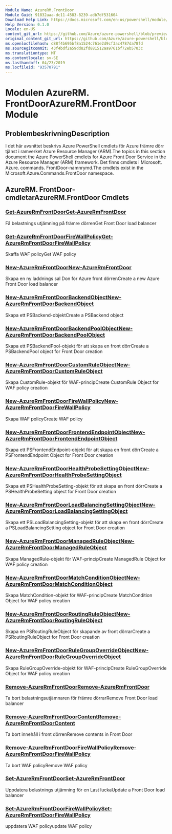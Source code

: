 ```yaml
---
Module Name: AzureRM.FrontDoor
Module Guid: 91832aaa-dc11-4583-8239-adb7df531604
Download Help Link: https://docs.microsoft.com/en-us/powershell/module/azurerm.frontdoor
Help Version: 0.1.0
Locale: en-US
content_git_url: https://github.com/Azure/azure-powershell/blob/preview/src/ResourceManager/FrontDoor/Commands.FrontDoor/help/AzureRM.FrontDoor.md
original_content_git_url: https://github.com/Azure/azure-powershell/blob/preview/src/ResourceManager/FrontDoor/Commands.FrontDoor/help/AzureRM.FrontDoor.md
ms.openlocfilehash: d88f4b695bf8a1524c761e2d9cf3ac4787da78fd
ms.sourcegitcommit: 43f4bdf2a59dd82fd881512aa9761bf72eb5703c
ms.translationtype: MT
ms.contentlocale: sv-SE
ms.lasthandoff: 04/23/2019
ms.locfileid: "93570791"
---
```

# <span data-ttu-id="cbd55-101">Modulen AzureRM. FrontDoor</span><span class="sxs-lookup"><span data-stu-id="cbd55-101">AzureRM.FrontDoor Module</span></span>
## <span data-ttu-id="cbd55-102">Problembeskrivning</span><span class="sxs-lookup"><span data-stu-id="cbd55-102">Description</span></span>
<span data-ttu-id="cbd55-103">I det här avsnittet beskrivs Azure PowerShell cmdlets för Azure främre dörr tjänst i ramverket Azure Resource Manager (ARM).</span><span class="sxs-lookup"><span data-stu-id="cbd55-103">The topics in this section document the Azure PowerShell cmdlets for Azure Front Door Service in the Azure Resource Manager (ARM) framework.</span></span> <span data-ttu-id="cbd55-104">Det finns cmdlets i Microsoft. Azure. commands. FrontDoor-namnrymd.</span><span class="sxs-lookup"><span data-stu-id="cbd55-104">The cmdlets exist in the Microsoft.Azure.Commands.FrontDoor namespace.</span></span>

## <span data-ttu-id="cbd55-105">AzureRM. FrontDoor-cmdletar</span><span class="sxs-lookup"><span data-stu-id="cbd55-105">AzureRM.FrontDoor Cmdlets</span></span>
### [<span data-ttu-id="cbd55-106">Get-AzureRmFrontDoor</span><span class="sxs-lookup"><span data-stu-id="cbd55-106">Get-AzureRmFrontDoor</span></span>](Get-AzureRmFrontDoor.md)
<span data-ttu-id="cbd55-107">Få belastnings utjämning på främre dörren</span><span class="sxs-lookup"><span data-stu-id="cbd55-107">Get Front Door load balancer</span></span>

### [<span data-ttu-id="cbd55-108">Get-AzureRmFrontDoorFireWallPolicy</span><span class="sxs-lookup"><span data-stu-id="cbd55-108">Get-AzureRmFrontDoorFireWallPolicy</span></span>](Get-AzureRmFrontDoorFireWallPolicy.md)
<span data-ttu-id="cbd55-109">Skaffa WAF policy</span><span class="sxs-lookup"><span data-stu-id="cbd55-109">Get WAF policy</span></span>

### [<span data-ttu-id="cbd55-110">New-AzureRmFrontDoor</span><span class="sxs-lookup"><span data-stu-id="cbd55-110">New-AzureRmFrontDoor</span></span>](New-AzureRmFrontDoor.md)
<span data-ttu-id="cbd55-111">Skapa en ny laddnings sal Don för Azure front dörren</span><span class="sxs-lookup"><span data-stu-id="cbd55-111">Create a new Azure Front Door load balancer</span></span>

### [<span data-ttu-id="cbd55-112">New-AzureRmFrontDoorBackendObject</span><span class="sxs-lookup"><span data-stu-id="cbd55-112">New-AzureRmFrontDoorBackendObject</span></span>](New-AzureRmFrontDoorBackendObject.md)
<span data-ttu-id="cbd55-113">Skapa ett PSBackend-objekt</span><span class="sxs-lookup"><span data-stu-id="cbd55-113">Create a PSBackend object</span></span>

### [<span data-ttu-id="cbd55-114">New-AzureRmFrontDoorBackendPoolObject</span><span class="sxs-lookup"><span data-stu-id="cbd55-114">New-AzureRmFrontDoorBackendPoolObject</span></span>](New-AzureRmFrontDoorBackendPoolObject.md)
<span data-ttu-id="cbd55-115">Skapa ett PSBackendPool-objekt för att skapa en front dörr</span><span class="sxs-lookup"><span data-stu-id="cbd55-115">Create a PSBackendPool object for Front Door creation</span></span>

### [<span data-ttu-id="cbd55-116">New-AzureRmFrontDoorCustomRuleObject</span><span class="sxs-lookup"><span data-stu-id="cbd55-116">New-AzureRmFrontDoorCustomRuleObject</span></span>](New-AzureRmFrontDoorCustomRuleObject.md)
<span data-ttu-id="cbd55-117">Skapa CustomRule-objekt för WAF-princip</span><span class="sxs-lookup"><span data-stu-id="cbd55-117">Create CustomRule Object for WAF policy creation</span></span>

### [<span data-ttu-id="cbd55-118">New-AzureRmFrontDoorFireWallPolicy</span><span class="sxs-lookup"><span data-stu-id="cbd55-118">New-AzureRmFrontDoorFireWallPolicy</span></span>](New-AzureRmFrontDoorFireWallPolicy.md)
<span data-ttu-id="cbd55-119">Skapa WAF policy</span><span class="sxs-lookup"><span data-stu-id="cbd55-119">Create WAF policy</span></span>

### [<span data-ttu-id="cbd55-120">New-AzureRmFrontDoorFrontendEndpointObject</span><span class="sxs-lookup"><span data-stu-id="cbd55-120">New-AzureRmFrontDoorFrontendEndpointObject</span></span>](New-AzureRmFrontDoorFrontendEndpointObject.md)
<span data-ttu-id="cbd55-121">Skapa ett PSFrontendEndpoint-objekt för att skapa en front dörr</span><span class="sxs-lookup"><span data-stu-id="cbd55-121">Create a PSFrontendEndpoint Object for Front Door creation</span></span>

### [<span data-ttu-id="cbd55-122">New-AzureRmFrontDoorHealthProbeSettingObject</span><span class="sxs-lookup"><span data-stu-id="cbd55-122">New-AzureRmFrontDoorHealthProbeSettingObject</span></span>](New-AzureRmFrontDoorHealthProbeSettingObject.md)
<span data-ttu-id="cbd55-123">Skapa ett PSHealthProbeSetting-objekt för att skapa en front dörr</span><span class="sxs-lookup"><span data-stu-id="cbd55-123">Create a PSHealthProbeSetting object for Front Door creation</span></span>

### [<span data-ttu-id="cbd55-124">New-AzureRmFrontDoorLoadBalancingSettingObject</span><span class="sxs-lookup"><span data-stu-id="cbd55-124">New-AzureRmFrontDoorLoadBalancingSettingObject</span></span>](New-AzureRmFrontDoorLoadBalancingSettingObject.md)
<span data-ttu-id="cbd55-125">Skapa ett PSLoadBalancingSetting-objekt för att skapa en front dörr</span><span class="sxs-lookup"><span data-stu-id="cbd55-125">Create a PSLoadBalancingSetting object for Front Door creation</span></span>

### [<span data-ttu-id="cbd55-126">New-AzureRmFrontDoorManagedRuleObject</span><span class="sxs-lookup"><span data-stu-id="cbd55-126">New-AzureRmFrontDoorManagedRuleObject</span></span>](New-AzureRmFrontDoorManagedRuleObject.md)
<span data-ttu-id="cbd55-127">Skapa ManagedRule-objekt för WAF-princip</span><span class="sxs-lookup"><span data-stu-id="cbd55-127">Create ManagedRule Object for WAF policy creation</span></span>

### [<span data-ttu-id="cbd55-128">New-AzureRmFrontDoorMatchConditionObject</span><span class="sxs-lookup"><span data-stu-id="cbd55-128">New-AzureRmFrontDoorMatchConditionObject</span></span>](New-AzureRmFrontDoorMatchConditionObject.md)
<span data-ttu-id="cbd55-129">Skapa MatchCondition-objekt för WAF-princip</span><span class="sxs-lookup"><span data-stu-id="cbd55-129">Create MatchCondition Object for WAF policy creation</span></span>

### [<span data-ttu-id="cbd55-130">New-AzureRmFrontDoorRoutingRuleObject</span><span class="sxs-lookup"><span data-stu-id="cbd55-130">New-AzureRmFrontDoorRoutingRuleObject</span></span>](New-AzureRmFrontDoorRoutingRuleObject.md)
<span data-ttu-id="cbd55-131">Skapa en PSRoutingRuleObject för skapande av front dörrar</span><span class="sxs-lookup"><span data-stu-id="cbd55-131">Create a PSRoutingRuleObject for Front Door creation</span></span>

### [<span data-ttu-id="cbd55-132">New-AzureRmFrontDoorRuleGroupOverrideObject</span><span class="sxs-lookup"><span data-stu-id="cbd55-132">New-AzureRmFrontDoorRuleGroupOverrideObject</span></span>](New-AzureRmFrontDoorRuleGroupOverrideObject.md)
<span data-ttu-id="cbd55-133">Skapa RuleGroupOverride-objekt för WAF-princip</span><span class="sxs-lookup"><span data-stu-id="cbd55-133">Create RuleGroupOverride Object for WAF policy creation</span></span>

### [<span data-ttu-id="cbd55-134">Remove-AzureRmFrontDoor</span><span class="sxs-lookup"><span data-stu-id="cbd55-134">Remove-AzureRmFrontDoor</span></span>](Remove-AzureRmFrontDoor.md)
<span data-ttu-id="cbd55-135">Ta bort belastningsutjämnaren för främre dörrar</span><span class="sxs-lookup"><span data-stu-id="cbd55-135">Remove Front Door load balancer</span></span>

### [<span data-ttu-id="cbd55-136">Remove-AzureRmFrontDoorContent</span><span class="sxs-lookup"><span data-stu-id="cbd55-136">Remove-AzureRmFrontDoorContent</span></span>](Remove-AzureRmFrontDoorContent.md)
<span data-ttu-id="cbd55-137">Ta bort innehåll i front dörren</span><span class="sxs-lookup"><span data-stu-id="cbd55-137">Remove contents in Front Door</span></span>

### [<span data-ttu-id="cbd55-138">Remove-AzureRmFrontDoorFireWallPolicy</span><span class="sxs-lookup"><span data-stu-id="cbd55-138">Remove-AzureRmFrontDoorFireWallPolicy</span></span>](Remove-AzureRmFrontDoorFireWallPolicy.md)
<span data-ttu-id="cbd55-139">Ta bort WAF policy</span><span class="sxs-lookup"><span data-stu-id="cbd55-139">Remove WAF policy</span></span>

### [<span data-ttu-id="cbd55-140">Set-AzureRmFrontDoor</span><span class="sxs-lookup"><span data-stu-id="cbd55-140">Set-AzureRmFrontDoor</span></span>](Set-AzureRmFrontDoor.md)
<span data-ttu-id="cbd55-141">Uppdatera belastnings utjämning för en Last lucka</span><span class="sxs-lookup"><span data-stu-id="cbd55-141">Update a Front Door load balancer</span></span>

### [<span data-ttu-id="cbd55-142">Set-AzureRmFrontDoorFireWallPolicy</span><span class="sxs-lookup"><span data-stu-id="cbd55-142">Set-AzureRmFrontDoorFireWallPolicy</span></span>](Set-AzureRmFrontDoorFireWallPolicy.md)
<span data-ttu-id="cbd55-143">uppdatera WAF policy</span><span class="sxs-lookup"><span data-stu-id="cbd55-143">update WAF policy</span></span>

